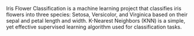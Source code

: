 Iris Flower Classification is a machine learning project that classifies iris flowers into three species: Setosa, Versicolor, and Virginica based on their sepal and petal length and width. K-Nearest Neighbors (KNN) is a simple, yet effective supervised learning algorithm used for classification tasks.
